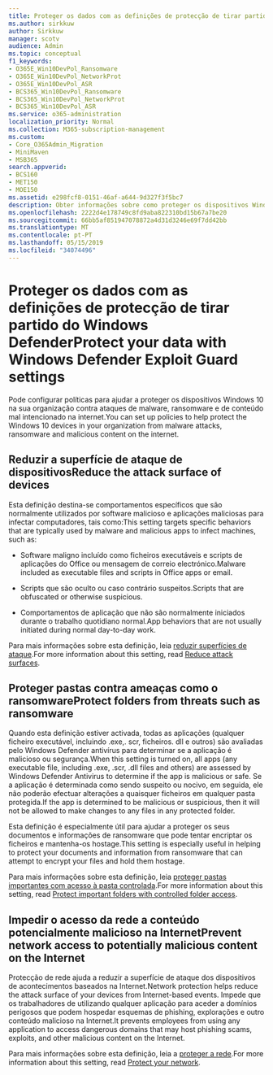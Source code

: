 ```yaml
---
title: Proteger os dados com as definições de protecção de tirar partido do Windows Defender
ms.author: sirkkuw
author: Sirkkuw
manager: scotv
audience: Admin
ms.topic: conceptual
f1_keywords:
- O365E_Win10DevPol_Ransomware
- O365E_Win10DevPol_NetworkProt
- O365E_Win10DevPol_ASR
- BCS365_Win10DevPol_Ransomware
- BCS365_Win10DevPol_NetworkProt
- BCS365_Win10DevPol_ASR
ms.service: o365-administration
localization_priority: Normal
ms.collection: M365-subscription-management
ms.custom:
- Core_O365Admin_Migration
- MiniMaven
- MSB365
search.appverid:
- BCS160
- MET150
- MOE150
ms.assetid: e298fcf8-0151-46af-a644-9d327f3f5bc7
description: Obter informações sobre como proteger os dispositivos Windows 10 na sua organização contra ataques de malware, ransomware e de conteúdo mal intencionado na internet.
ms.openlocfilehash: 2222d4e178749c8fd9aba822310bd15b67a7be20
ms.sourcegitcommit: 66bb5af851947078872a4d31d3246e69f7dd42bb
ms.translationtype: MT
ms.contentlocale: pt-PT
ms.lasthandoff: 05/15/2019
ms.locfileid: "34074496"
---
```

# <a name="protect-your-data-with-windows-defender-exploit-guard-settings"></a><span data-ttu-id="8fed9-103">Proteger os dados com as definições de protecção de tirar partido do Windows Defender</span><span class="sxs-lookup"><span data-stu-id="8fed9-103">Protect your data with Windows Defender Exploit Guard settings</span></span>

<span data-ttu-id="8fed9-104">Pode configurar políticas para ajudar a proteger os dispositivos Windows 10 na sua organização contra ataques de malware, ransomware e de conteúdo mal intencionado na internet.</span><span class="sxs-lookup"><span data-stu-id="8fed9-104">You can set up policies to help protect the Windows 10 devices in your organization from malware attacks, ransomware and malicious content on the internet.</span></span>
  
## <a name="reduce-the-attack-surface-of-devices"></a><span data-ttu-id="8fed9-105">Reduzir a superfície de ataque de dispositivos</span><span class="sxs-lookup"><span data-stu-id="8fed9-105">Reduce the attack surface of devices</span></span>

<span data-ttu-id="8fed9-106">Esta definição destina-se comportamentos específicos que são normalmente utilizados por software malicioso e aplicações maliciosas para infectar computadores, tais como:</span><span class="sxs-lookup"><span data-stu-id="8fed9-106">This setting targets specific behaviors that are typically used by malware and malicious apps to infect machines, such as:</span></span>
  
- <span data-ttu-id="8fed9-107">Software maligno incluído como ficheiros executáveis e scripts de aplicações do Office ou mensagem de correio electrónico.</span><span class="sxs-lookup"><span data-stu-id="8fed9-107">Malware included as executable files and scripts in Office apps or email.</span></span>
    
- <span data-ttu-id="8fed9-108">Scripts que são oculto ou caso contrário suspeitos.</span><span class="sxs-lookup"><span data-stu-id="8fed9-108">Scripts that are obfuscated or otherwise suspicious.</span></span>
    
- <span data-ttu-id="8fed9-109">Comportamentos de aplicação que não são normalmente iniciados durante o trabalho quotidiano normal.</span><span class="sxs-lookup"><span data-stu-id="8fed9-109">App behaviors that are not usually initiated during normal day-to-day work.</span></span>
    
<span data-ttu-id="8fed9-110">Para mais informações sobre esta definição, leia [reduzir superfícies de ataque](https://go.microsoft.com/fwlink/?linkid=870417).</span><span class="sxs-lookup"><span data-stu-id="8fed9-110">For more information about this setting, read [Reduce attack surfaces](https://go.microsoft.com/fwlink/?linkid=870417).</span></span>
  
## <a name="protect-folders-from-threats-such-as-ransomware"></a><span data-ttu-id="8fed9-111">Proteger pastas contra ameaças como o ransomware</span><span class="sxs-lookup"><span data-stu-id="8fed9-111">Protect folders from threats such as ransomware</span></span>

<span data-ttu-id="8fed9-112">Quando esta definição estiver activada, todas as aplicações (qualquer ficheiro executável, incluindo .exe,. scr, ficheiros. dll e outros) são avaliadas pelo Windows Defender antivírus para determinar se a aplicação é malicioso ou segurança.</span><span class="sxs-lookup"><span data-stu-id="8fed9-112">When this setting is turned on, all apps (any executable file, including .exe, .scr, .dll files and others) are assessed by Windows Defender Antivirus to determine if the app is malicious or safe.</span></span> <span data-ttu-id="8fed9-113">Se a aplicação é determinada como sendo suspeito ou nocivo, em seguida, ele não poderão efectuar alterações a quaisquer ficheiros em qualquer pasta protegida.</span><span class="sxs-lookup"><span data-stu-id="8fed9-113">If the app is determined to be malicious or suspicious, then it will not be allowed to make changes to any files in any protected folder.</span></span>
  
<span data-ttu-id="8fed9-114">Esta definição é especialmente útil para ajudar a proteger os seus documentos e informações de ransomware que pode tentar encriptar os ficheiros e mantenha-os hostage.</span><span class="sxs-lookup"><span data-stu-id="8fed9-114">This setting is especially useful in helping to protect your documents and information from ransomware that can attempt to encrypt your files and hold them hostage.</span></span>
  
<span data-ttu-id="8fed9-115">Para mais informações sobre esta definição, leia [proteger pastas importantes com acesso à pasta controlada](https://go.microsoft.com/fwlink/?linkid=870418).</span><span class="sxs-lookup"><span data-stu-id="8fed9-115">For more information about this setting, read [Protect important folders with controlled folder access](https://go.microsoft.com/fwlink/?linkid=870418).</span></span>
  
## <a name="prevent-network-access-to-potentially-malicious-content-on-the-internet"></a><span data-ttu-id="8fed9-116">Impedir o acesso da rede a conteúdo potencialmente malicioso na Internet</span><span class="sxs-lookup"><span data-stu-id="8fed9-116">Prevent network access to potentially malicious content on the Internet</span></span>

<span data-ttu-id="8fed9-117">Protecção de rede ajuda a reduzir a superfície de ataque dos dispositivos de acontecimentos baseados na Internet.</span><span class="sxs-lookup"><span data-stu-id="8fed9-117">Network protection helps reduce the attack surface of your devices from Internet-based events.</span></span> <span data-ttu-id="8fed9-118">Impede que os trabalhadores de utilizando qualquer aplicação para aceder a domínios perigosos que podem hospedar esquemas de phishing, explorações e outro conteúdo malicioso na Internet.</span><span class="sxs-lookup"><span data-stu-id="8fed9-118">It prevents employees from using any application to access dangerous domains that may host phishing scams, exploits, and other malicious content on the Internet.</span></span>
  
<span data-ttu-id="8fed9-119">Para mais informações sobre esta definição, leia a [proteger a rede](https://go.microsoft.com/fwlink/?linkid=870419).</span><span class="sxs-lookup"><span data-stu-id="8fed9-119">For more information about this setting, read [Protect your network](https://go.microsoft.com/fwlink/?linkid=870419).</span></span>
  

